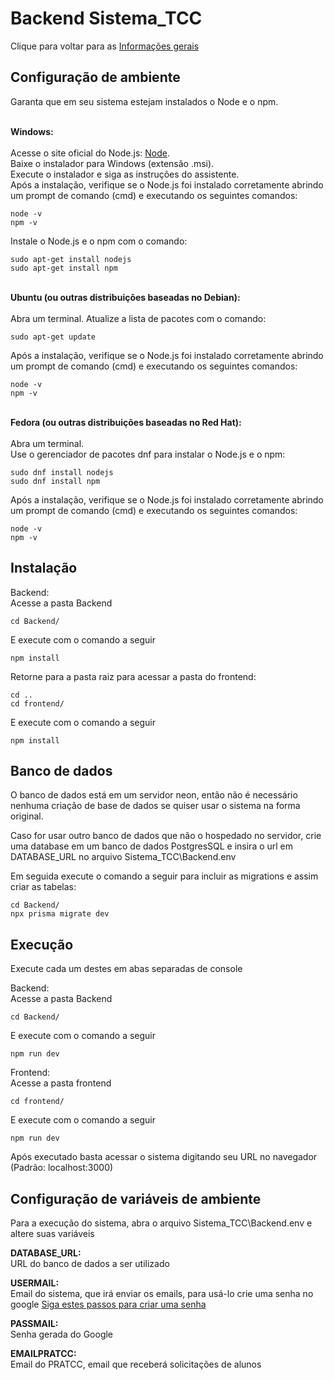 # Backend Sistema_TCC

Clique para voltar para as 
[Informações gerais](../README.md)

## Configuração de ambiente

Garanta que em seu sistema estejam instalados o Node e o npm.

<br/><b>Windows:</b><br/><br/>
Acesse o site oficial do Node.js: [Node](https://nodejs.org/en).<br/>
Baixe o instalador para Windows (extensão .msi).<br/>
Execute o instalador e siga as instruções do assistente.<br/>
Após a instalação, verifique se o Node.js foi instalado corretamente abrindo um prompt de comando (cmd) e executando os seguintes comandos:<br/>

```console
node -v
npm -v
```
Instale o Node.js e o npm com o comando:<br/>

```console
sudo apt-get install nodejs
sudo apt-get install npm
```

<br/><b>Ubuntu (ou outras distribuições baseadas no Debian):</b><br/><br/>
Abra um terminal.
Atualize a lista de pacotes com o comando:

```console
sudo apt-get update
```

Após a instalação, verifique se o Node.js foi instalado corretamente abrindo um prompt de comando (cmd) e executando os seguintes comandos:<br/>

```console
node -v
npm -v
```

<br/><b>Fedora (ou outras distribuições baseadas no Red Hat):</b><br/><br/>
Abra um terminal.<br/>
Use o gerenciador de pacotes dnf para instalar o Node.js e o npm:<br/>

```console
sudo dnf install nodejs
sudo dnf install npm
```
Após a instalação, verifique se o Node.js foi instalado corretamente abrindo um prompt de comando (cmd) e executando os seguintes comandos:<br/>

```console
node -v
npm -v
```

## Instalação

Backend:<br/>
Acesse a pasta Backend<br/>
```console
cd Backend/
```
E execute com o comando a seguir<br/>
```console
npm install
```

Retorne para a pasta raiz para acessar a pasta do frontend:<br/>
```console
cd ..
cd frontend/
```
E execute com o comando a seguir<br/>
```console
npm install
```
## Banco de dados

O banco de dados está em um servidor neon, então não é necessário nenhuma criação de base de dados se quiser usar o sistema na forma original.<br/>

Caso for usar outro banco de dados que não o hospedado no servidor, crie uma database em um banco de dados PostgresSQL e insira o url em DATABASE_URL no arquivo Sistema_TCC\Backend\.env<br/>

Em seguida execute o comando a seguir para incluir as migrations e assim criar as tabelas:<br/>

```console
cd Backend/
npx prisma migrate dev
```

## Execução
Execute cada um destes em abas separadas de console<br/>

Backend:<br/>
Acesse a pasta Backend<br/>
```console
cd Backend/
```
E execute com o comando a seguir<br/>
```console
npm run dev
```

Frontend:<br/>
Acesse a pasta frontend<br/>
```console
cd frontend/
```
E execute com o comando a seguir<br/>
```console
npm run dev
```

Após executado basta acessar o sistema digitando seu URL no navegador (Padrão: localhost:3000)

## Configuração de variáveis de ambiente

Para a execução do sistema, abra o arquivo Sistema_TCC\Backend\.env e altere suas variáveis<br/>

<b>DATABASE_URL:</b><br/>
URL do banco de dados a ser utilizado<br/>

<b>USERMAIL:</b><br/>
Email do sistema, que irá enviar os emails, para usá-lo crie uma senha no google [Siga estes passos para criar uma senha](https://support.google.com/accounts/answer/185833?hl=pt-BR)<br/>

<b>PASSMAIL:</b><br/>
Senha gerada do Google<br/>

<b>EMAILPRATCC:</b><br/>
Email do PRATCC, email que receberá solicitações de alunos<br/>
